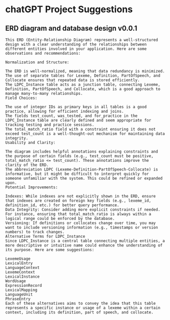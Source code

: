 

# chatGPT Project Suggestions

## ERD diagram and database design v0.0.1

    This ERD (Entity-Relationship Diagram) represents a well-structured design with a clear understanding of the relationships between different entities involved in your application. Here are some observations and recommendations:

    Normalization and Structure:

    The ERD is well-normalized, meaning that data redundancy is minimized. The use of separate tables for Lexeme, Definition, PartOfSpeech, and Collocate ensures that repeated data is stored efficiently.
    The LDPC_Instance table acts as a junction table, connecting Lexeme, Definition, PartOfSpeech, and Collocate, which is a good approach to manage many-to-many relationships.
    Field Choices:

    The use of integer IDs as primary keys in all tables is a good practice, allowing for efficient indexing and joins.
    The fields test_count, was_tested, and for_practice in the LDPC_Instance table are clearly defined and seem appropriate for tracking testing and practice sessions.
    The total_match_ratio field with a constraint ensuring it does not exceed test_count is a well-thought-out mechanism for maintaining data integrity.
    Usability and Clarity:

    The diagram includes helpful annotations explaining constraints and the purpose of certain fields (e.g., test_count must be positive, total_match_ratio <= test_count). These annotations improve the clarity of the ERD.
    The abbreviation LDPC (Lexeme-Definition-PartOfSpeech-Collocate) is informative, but it might be difficult to interpret quickly for someone unfamiliar with the system. This could be refined or expanded upon.
    Potential Improvements:

    Indexes: While indexes are not explicitly shown in the ERD, ensure that indexes are created on foreign key fields (e.g., lexeme_id, definition_id, etc.) for better query performance.
    Data Integrity: Consider adding more explicit constraints if needed. For instance, ensuring that total_match_ratio is always within a logical range could be enforced by the database.
    Versioning: If definitions or collocates change over time, you may want to include versioning information (e.g., timestamps or version numbers) to track changes.
    Alternative Terms for LDPC_Instance
    Since LDPC_Instance is a central table connecting multiple entities, a more descriptive or intuitive name could enhance the understanding of its purpose. Here are some suggestions:

    LexemeUsage
    LexicalEntry
    LanguageContext
    LexemeContext
    LexicalInstance
    WordUsage
    ExpressionRecord
    LexicalMapping
    LanguageUnit
    PhraseEntry
    Each of these alternatives aims to convey the idea that this table represents a specific instance or usage of a lexeme within a certain context, including its definition, part of speech, and collocate.



